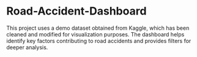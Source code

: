 # Road-Accident-Dashboard
This project uses a demo dataset obtained from Kaggle, which has been cleaned and modified for visualization purposes. The dashboard helps identify key factors contributing to road accidents and provides filters for deeper analysis.
